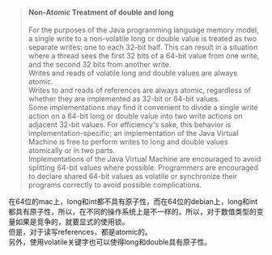 > #### Non-Atomic Treatment of double and long
>For the purposes of the Java programming language memory model, a single write to a non-volatile long or double value is treated as two separate writes: one to each 32-bit half. This can result in a situation where a thread sees the first 32 bits of a 64-bit value from one write, and the second 32 bits from another write.  
Writes and reads of volatile long and double values are always atomic.  
Writes to and reads of references are always atomic, regardless of whether they are implemented as 32-bit or 64-bit values.  
Some implementations may find it convenient to divide a single write action on a 64-bit long or double value into two write actions on adjacent 32-bit values. For efficiency's sake, this behavior is implementation-specific; an implementation of the Java Virtual Machine is free to perform writes to long and double values atomically or in two parts.  
Implementations of the Java Virtual Machine are encouraged to avoid splitting 64-bit values where possible. Programmers are encouraged to declare shared 64-bit values as volatile or synchronize their programs correctly to avoid possible complications.
>
在64位的mac上，long和int都不具有原子性，而在64位的debian上，long和int都具有原子性，所以，在不同的操作系统上是不一样的。所以，对于数值类型的变量如果是竞争的，就要显式的使用锁。  
但是，对于读写references，都是atomic的。  
另外，使用volatile关键字也可以使得long和double具有原子性。